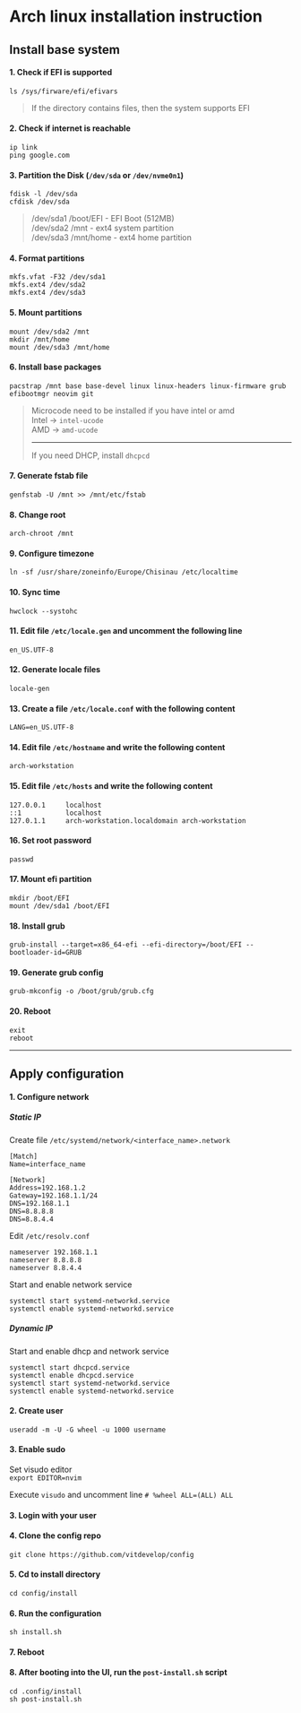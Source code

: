 # Arch linux installation instruction

## Install base system

#### 1. Check if EFI is supported
`ls /sys/firware/efi/efivars`
> If the directory contains files, then the system supports EFI

#### 2. Check if internet is reachable
`ip link`  
`ping google.com`

#### 3. Partition the Disk (`/dev/sda` or `/dev/nvme0n1`)
`fdisk -l /dev/sda`  
`cfdisk /dev/sda`
> /dev/sda1 /boot/EFI - EFI Boot (512MB)  
> /dev/sda2 /mnt - ext4 system partition  
> /dev/sda3 /mnt/home - ext4 home partition

#### 4. Format partitions
`mkfs.vfat -F32 /dev/sda1`  
`mkfs.ext4 /dev/sda2`  
`mkfs.ext4 /dev/sda3`

#### 5. Mount partitions
`mount /dev/sda2 /mnt`  
`mkdir /mnt/home`  
`mount /dev/sda3 /mnt/home`

#### 6. Install base packages
`pacstrap /mnt base base-devel linux linux-headers linux-firmware grub efibootmgr neovim git`

> Microcode need to be installed if you have intel or amd  
> Intel -> `intel-ucode`  
> AMD -> `amd-ucode`  
> 
> ---  
> If you need DHCP, install `dhcpcd`

#### 7. Generate fstab file
`genfstab -U /mnt >> /mnt/etc/fstab`

#### 8. Change root
`arch-chroot /mnt`

#### 9. Configure timezone
`ln -sf /usr/share/zoneinfo/Europe/Chisinau /etc/localtime`

#### 10. Sync time
`hwclock --systohc`

#### 11. Edit file `/etc/locale.gen` and uncomment the following line
`en_US.UTF-8`

#### 12. Generate locale files
`locale-gen`

#### 13. Create a file `/etc/locale.conf` with the following content
`LANG=en_US.UTF-8`

#### 14. Edit file `/etc/hostname` and write the following content
`arch-workstation`

#### 15. Edit file `/etc/hosts` and write the following content
```
127.0.0.1     localhost  
::1           localhost  
127.0.1.1     arch-workstation.localdomain arch-workstation
```

#### 16. Set root password
`passwd`

#### 17. Mount efi partition
`mkdir /boot/EFI`  
`mount /dev/sda1 /boot/EFI`

#### 18. Install grub
`grub-install --target=x86_64-efi --efi-directory=/boot/EFI --bootloader-id=GRUB`

#### 19. Generate grub config
`grub-mkconfig -o /boot/grub/grub.cfg`

#### 20. Reboot
`exit`  
`reboot`

---

## Apply configuration
#### 1. Configure network
##### Static IP
Create file `/etc/systemd/network/<interface_name>.network`  
```
[Match]
Name=interface_name

[Network]
Address=192.168.1.2
Gateway=192.168.1.1/24
DNS=192.168.1.1
DNS=8.8.8.8
DNS=8.8.4.4
```

Edit `/etc/resolv.conf`  
```
nameserver 192.168.1.1
nameserver 8.8.8.8
nameserver 8.8.4.4
```  
Start and enable network service  
```
systemctl start systemd-networkd.service
systemctl enable systemd-networkd.service
```
##### Dynamic IP
Start and enable dhcp and network service  
```
systemctl start dhcpcd.service
systemctl enable dhcpcd.service
systemctl start systemd-networkd.service
systemctl enable systemd-networkd.service
```

#### 2. Create user
`useradd -m -U -G wheel -u 1000 username`

#### 3. Enable sudo
Set visudo editor  
`export EDITOR=nvim`  

Execute `visudo` and uncomment line `# %wheel ALL=(ALL) ALL`

#### 3. Login with your user

#### 4. Clone the config repo
`git clone https://github.com/vitdevelop/config`

#### 5. Cd to install directory
`cd config/install`

#### 6. Run the configuration
`sh install.sh`

#### 7. Reboot

#### 8. After booting into the UI, run the `post-install.sh` script
`cd .config/install`  
`sh post-install.sh`
